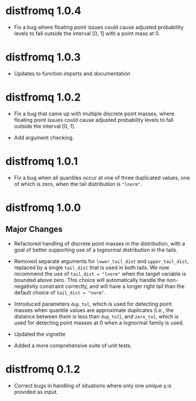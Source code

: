 # distfromq 1.0.4

* Fix a bug where floating point issues could cause adjusted probability levels to fall outside the interval [0, 1] with a point mass at 0.

# distfromq 1.0.3

* Updates to function imports and documentation

# distfromq 1.0.2

* Fix a bug that came up with multiple discrete point masses, where floating point issues could cause adjusted probability levels to fall outside the interval [0, 1].

* Add argument checking.

# distfromq 1.0.1

* Fix a bug when all quantiles occur at one of three duplicated values, one of which is zero, when the tail distribution is `"lnorm"`.

# distfromq 1.0.0

## Major Changes

* Refactored handling of discrete point masses in the distribution, with a goal of better supporting use of a lognormal distribution in the tails.

* Removed separate arguments for `lower_tail_dist` and `upper_tail_dist`, replaced by a single `tail_dist` that is used in both tails. We now recommend the use of `tail_dist = "lnorm"` when the target variable is bounded above zero. This choice will automatically handle the non-negativity constraint correctly, and will have a longer right tail than the default choice of `tail_dist = "norm"`.

* Introduced parameters `dup_tol`, which is used for detecting point masses when quantile values are approximate duplicates (i.e., the distance between them is less than `dup_tol`), and `zero_tol`, which is used for detecting point masses at 0 when a lognormal family is used.

* Updated the vignette

* Added a more comprehensive suite of unit tests.


# distfromq 0.1.2

* Correct bugs in handling of situations where only one unique `q` is provided as input.
